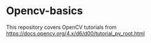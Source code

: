 # Opencv-basics
This repository covers OpenCV tutorials from https://docs.opencv.org/4.x/d6/d00/tutorial_py_root.html
